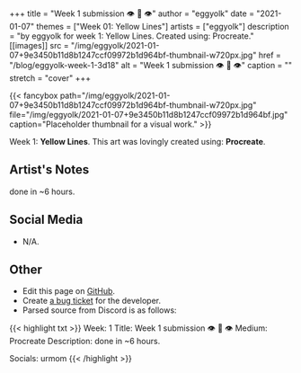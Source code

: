 +++
title =       "Week 1 submission 👁️ 👄 👁️"
author =      "eggyolk"
date =        "2021-01-07"
themes =      ["Week 01: Yellow Lines"]
artists =     ["eggyolk"]
description = "by eggyolk for week 1: Yellow Lines. Created using: Procreate."
[[images]]
      src = "/img/eggyolk/2021-01-07+9e3450b11d8b1247ccf09972b1d964bf-thumbnail-w720px.jpg"
      href = "/blog/eggyolk-week-1-3d18"
      alt = "Week 1 submission 👁️ 👄 👁️"
      caption = ""
      stretch = "cover"
+++


{{< fancybox path="/img/eggyolk/2021-01-07+9e3450b11d8b1247ccf09972b1d964bf-thumbnail-w720px.jpg" file="/img/eggyolk/2021-01-07+9e3450b11d8b1247ccf09972b1d964bf.jpg" caption="Placeholder thumbnail for a visual work." >}}


Week 1: **Yellow Lines**. This art was lovingly created using: **Procreate**.

## Artist's Notes

done in ~6 hours.

## Social Media

- N/A.

## Other

- Edit this page on [GitHub](https://github.com/teaminkling/web-refresh/edit/main/content/blog/eggyolk-week-1-3d18.md).
- Create [a bug ticket](https://github.com/teaminkling/web-refresh/issues/new?assignees=&labels=bug&template=problem-report.md&title=) for the developer.
- Parsed source from Discord is as follows:

{{< highlight txt >}}
Week: 1
Title: Week 1 submission 👁️ 👄 👁️ 
Medium: Procreate
Description: done in ~6 hours.

Socials: urmom
{{< /highlight >}}